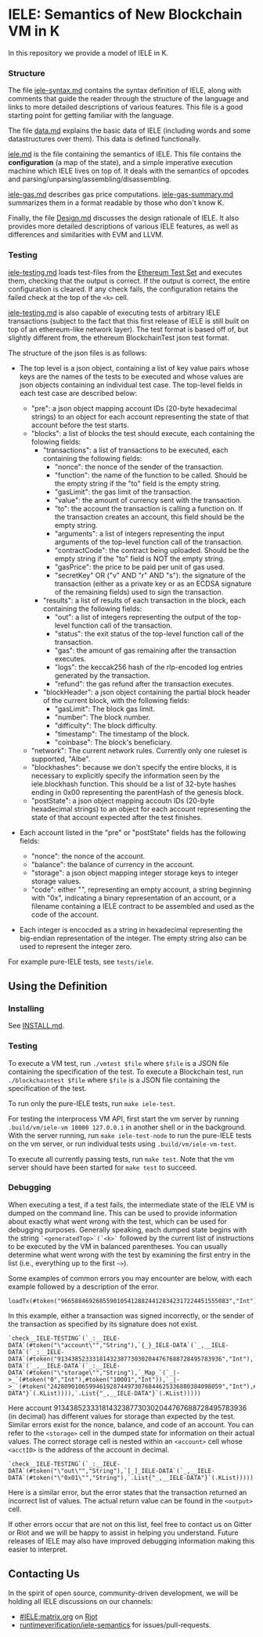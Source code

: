 IELE: Semantics of New Blockchain VM in K
==============================================

In this repository we provide a model of IELE in K.

### Structure

The file [iele-syntax.md](iele-syntax.md) contains the syntax definition of IELE, along with comments that guide the reader through the structure of the language and links to more detailed descriptions of various features. This file is a good starting point for getting familiar with the language.

The file [data.md](data.md) explains the basic data of IELE (including words and some datastructures over them).
This data is defined functionally.

[iele.md](iele.md) is the file containing the semantics of IELE.
This file contains the **configuration** (a map of the state), and a simple imperative execution machine which IELE lives on top of.
It deals with the semantics of opcodes and parsing/unparsing/assembling/disassembling.

[iele-gas.md](iele-gas.md) describes gas price computations. [iele-gas-summary.md](iele-gas-summary.md) summarizes them in a format readable by those who don't know K. 

Finally, the file [Design.md](Design.md) discusses the design rationale of IELE. It also provides more detailed descriptions of various IELE features, as well as differences and similarities with EVM and LLVM.

### Testing

[iele-testing.md](iele-testing.md) loads test-files from the [Ethereum Test Set](https://github.com/ethereum/tests) and executes them, checking that the output is correct.
If the output is correct, the entire configuration is cleared.
If any check fails, the configuration retains the failed check at the top of the `<k>` cell.

[iele-testing.md](iele-testing.md) is also capable of executing tests of arbitrary IELE transactions (subject to the fact that this first release of IELE is still
built on top of an ethereum-like network layer). The test format is based off of, but slightly different from, the ethereum BlockchainTest json test format.

The structure of the json files is as follows:

* The top level is a json object, containing a list of key value pairs whose keys are the names of the tests to be executed and whose values are json objects containing an individual test case. The top-level fields in each test case are described below:
  * "pre": a json object mapping account IDs (20-byte hexadecimal strings) to an object for each account representing the state of that account before the test starts.
  * "blocks": a list of blocks the test should execute, each containing the folowing fields:
    * "transactions": a list of transactions to be executed, each containing the following fields:
      * "nonce": the nonce of the sender of the transaction.
      * "function": the name of the function to be called. Should be the empty string if the "to" field is the empty string.
      * "gasLimit": the gas limit of the transaction.
      * "value": the amount of currency sent with the transaction.
      * "to": the account the transaction is calling a function on. If the transaction creates an account, this field should be the empty string.
      * "arguments": a list of integers representing the input arguments of the top-level function call of the transaction.
      * "contractCode": the contract being uploaded. Should be the empty string if the "to" field is NOT the empty string.
      * "gasPrice": the price to be paid per unit of gas used.
      * "secretKey" OR ("v" AND "r" AND "s"): the signature of the transaction (either as a private key or as an ECDSA signature of the remaining fields) used to sign the transaction.
    * "results": a list of results of each transaction in the block, each containing the following fields:
      * "out": a list of integers representing the output of the top-level function call of the transaction.
      * "status": the exit status of the top-level function call of the transaction.
      * "gas": the amount of gas remaining after the transaction executes.
      * "logs": the keccak256 hash of the rlp-encoded log entries generated by the transaction.
      * "refund": the gas refund after the transaction executes.
    * "blockHeader": a json object containing the partial block header of the current block, with the following fields:
      * "gasLimit": The block gas limit.
      * "number": The block number.
      * "difficulty": The block difficulty.
      * "timestamp": The timestamp of the block.
      * "coinbase": The block's beneficiary.
  * "network": The current network rules. Currently only one ruleset is supported, "Albe".
  * "blockhashes": because we don't specify the entire blocks, it is necessary to explicitly specify the information seen by the iele.blockhash function. This should be a list of 32-byte hashes ending in 0x00 representing the parentHash of the genesis block.
  * "postState": a json object mapping accoutn IDs (20-byte hexadecimal strings) to an object for each account representing the state of that account expected after the test finishes.
  
* Each account listed in the "pre" or "postState" fields has the following fields:
  * "nonce": the nonce of the account.
  * "balance": the balance of currency in the account.
  * "storage": a json object mapping integer storage keys to integer storage values.
  * "code": either "", representing an empty account, a string beginning with "0x", indicating a binary representation of an account, or a filename containing a IELE contract to be assembled and used as the code of the account.
  
* Each integer is encocded as a string in hexadecimal representing the big-endian representation of the integer. The empty string also can be used to represent the integer zero.

For example pure-IELE tests, see `tests/iele`.

Using the Definition
--------------------

### Installing

See [INSTALL.md](INSTALL.md).

### Testing

To execute a VM test, run `./vmtest $file` where `$file` is a JSON file containing the specification of the test.
To execute a Blockchain test, run `./blockchaintest $file` where `$file` is a JSON file containing the specification of the test.

To run only the pure-IELE tests, run `make iele-test`.

For testing the interprocess VM API, first start the vm server
by running `.build/vm/iele-vm 10000 127.0.0.1` in another shell or
in the background.
With the server running, run `make iele-test-node` to run the pure-IELE
tests on the vm server, or run individual tests using `.build/vm/iele-vm-test`.

To execute all currently passing tests, run `make test`. Note that the vm server should have been started for `make test` to succeed.

### Debugging

When executing a test, if a test fails, the intermediate state of the IELE VM is dumped on the command line. This can be used to provide
information about exactly what went wrong with the test, which can be used for debugging purposes. Generally speaking, each dumped state begins with
the string `` `<generatedTop>`(`<k>` `` followed by the current list of instructions to be executed by the VM in balanced parentheses. You can usually
determine what went wrong with the test by examining the first entry in the list (i.e., everything up to the first `~>`).

Some examples of common errors you may encounter are below, with each example followed by a description of the error.

```
loadTx(#token("966588469268559010541288244128342317224451555083","Int"))
```

In this example, either a transaction was signed incorrectly, or the sender of the transaction as specified by its signature does not exist.

```
`check__IELE-TESTING`(`_:__IELE-DATA`(#token("\"account\"","String"),`{_}_IELE-DATA`(`_,__IELE-DATA`(`_:__IELE-DATA`(#token("91343852333181432387730302044767688728495783936","Int"),`{_}_IELE-DATA`(`_,__IELE-DATA`(`_:__IELE-DATA`(#token("\"storage\"","String"),`_Map_`(`_|->_`(#token("0","Int"),#token("10001","Int")),`_|->_`(#token("2428090106599461928744973076844625336880384098059","Int"),#token("10000","Int")))),`.List{"_,__IELE-DATA"}`(.KList)))),`.List{"_,__IELE-DATA"}`(.KList)))))
```

Here account 91343852333181432387730302044767688728495783936 (in decimal) has different values for storage than expected by the test. Similar errors exist for the nonce, balance, and code of an account. You can refer to the `<storage>` cell in the dumped state for information on their actual values. The correct storage cell is nested within an `<account>` cell whose `<acctID>` is the address of the account in decimal.

```
`check__IELE-TESTING`(`_:__IELE-DATA`(#token("\"out\"","String"),`[_]_IELE-DATA`(`_,__IELE-DATA`(#token("\"0x01\"","String"),`.List{"_,__IELE-DATA"}`(.KList)))))
```

Here is a similar error, but the error states that the transaction returned an incorrect list of values. The actual return value can be found in the `<output>` cell.

If other errors occur that are not on this list, feel free to contact us on Gitter or Riot and we will be happy to assist in helping you understand. Future releases of IELE may also have improved debugging information making this easier to interpret.

Contacting Us
-------------

In the spirit of open source, community-driven development, we will be holding all IELE discussions on our channels:

* [#IELE:matrix.org](https://riot.im/app/#/room/#IELE:matrix.org) on [Riot](https://riot.im)
* [runtimeverification/iele-semantics](https://gitter.im/runtimeverification/iele-semantics) for issues/pull-requests.
